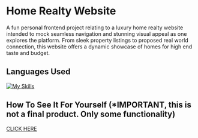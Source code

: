 # Home Realty Website
A fun personal frontend project relating to a luxury home realty website intended to mock seamless navigation and stunning visual appeal as one explores the platform. From sleek property listings to proposed real world connection, this website offers a dynamic showcase of homes for high end taste and budget.

## Languages Used
[![My Skills](https://skillicons.dev/icons?i=js,html,css)](https://skillicons.dev)

## How To See It For Yourself (*IMPORTANT, this is not a final product. Only some functionality)
[CLICK HERE](https://nelsosp.github.io/realtywebsite/)

